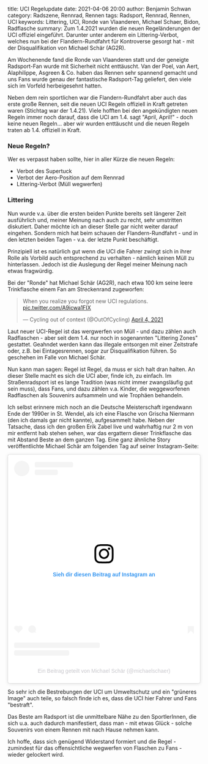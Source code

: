 title: UCI Regelupdate 
date: 2021-04-06 20:00
author: Benjamin Schwan
category: Radszene, Rennrad, Rennen
tags: Radsport, Rennrad, Rennen, UCI
keywords: Littering, UCI, Ronde van Vlaanderen, Michael Schaer, Bidon, Radflasche
summary: Zum 1.4.2021 wurden die neuen Regeländerungen der UCI offiziel eingeführt. Darunter unter anderem ein Littering-Verbot, welches nun bei der Flandern-Rundfahrt für Kontroverse gesorgt hat - mit der Disqualifikation von Michael Schär (AG2R). 

Am Wochenende fand die Ronde van Vlaanderen statt und der geneigte Radsport-Fan wurde mit Sicherheit nicht enttäuscht. Van der Poel, van Aert, Alaphilippe, Asgreen & Co. haben das Rennen sehr spannend gemacht und uns Fans wurde genau der fantastische Radsport-Tag geliefert, den viele sich im Vorfeld herbeigesehnt hatten.

Neben dem rein sportlichen war die Flandern-Rundfahrt aber auch das erste große Rennen, seit die neuen UCI Regeln offiziell in Kraft getreten waren (Stichtag war der 1.4.21). Viele hofften bei den angekündigten neuen Regeln immer noch darauf, dass die UCI am 1.4. sagt "April, April!" - doch keine neuen Regeln... aber wir wurden enttäuscht und die neuen Regeln traten ab 1.4. offiziell in Kraft.

### Neue Regeln?

Wer es verpasst haben sollte, hier in aller Kürze die neuen Regeln:

- Verbot des Supertuck
- Verbot der Aero-Position auf dem Rennrad
- Littering-Verbot (Müll wegwerfen)

### Littering

Nun wurde v.a. über die ersten beiden Punkte bereits seit längerer Zeit ausführlich und, meiner Meinung nach auch zu recht, sehr umstritten diskutiert. Daher möchte ich an dieser Stelle gar nicht weiter darauf eingehen. Sondern mich hat beim schauen der Flandern-Rundfahrt - und in den letzten beiden Tagen - v.a. der letzte Punkt beschäftigt.

Prinzipiell ist es natürlich gut wenn die UCI die Fahrer zwingt sich in ihrer Rolle als Vorbild auch entsprechend zu verhalten - nämlich keinen Müll zu hinterlassen.
Jedoch ist die Auslegung der Regel meiner Meinung nach etwas fragwürdig. 

Bei der "Ronde" hat Michael Schär (AG2R), nach etwa 100 km seine leere Trinkflasche einem Fan am Streckenrand zugeworfen:

<blockquote class="twitter-tweet"><p lang="en" dir="ltr">When you realize you forgot new UCI regulations. <a href="https://t.co/A9icwa1FIX">pic.twitter.com/A9icwa1FIX</a></p>&mdash; Cycling out of context (@OutOfCycling) <a href="https://twitter.com/OutOfCycling/status/1378672619440984072?ref_src=twsrc%5Etfw">April 4, 2021</a></blockquote> <script async src="https://platform.twitter.com/widgets.js" charset="utf-8"></script>

Laut neuer UCI-Regel ist das wergwerfen von Müll - und dazu zählen auch Radflaschen - aber seit dem 1.4. nur noch in sogenannten "Littering Zones" gestattet. Geahndet werden kann das illegale entsorgen mit einer Zeitstrafe oder, z.B. bei Eintagesrennen, sogar zur Disqualifikation führen. So geschehen im Falle von Michael Schär. 

Nun kann man sagen: Regel ist Regel, da muss er sich halt dran halten. 
An dieser Stelle macht es sich die UCI aber, finde ich, zu einfach. Im Straßenradsport ist es lange Tradition (was nicht immer zwangsläufig gut sein muss), dass Fans, und dazu zählen v.a. Kinder, die weggeworfenen Radflaschen als Souvenirs aufsammeln und wie Trophäen behandeln.

Ich selbst erinnere mich noch an die Deutsche Meisterschaft irgendwann Ende der 1990er in St. Wendel, als ich eine Flasche von Grischa Niermann (den ich damals gar nicht kannte), aufgesammelt habe. Neben der Tatsache, dass ich den großen Erik Zabel live und wahrhaftig nur 2 m von mir entfernt hab stehen sehen, war das ergattern dieser Trinkflasche das mit Abstand Beste an dem ganzen Tag. Eine ganz ähnliche Story veröffentlichte Michael Schär am folgenden Tag auf seiner Instagram-Seite:

<blockquote class="instagram-media" data-instgrm-captioned data-instgrm-permalink="https://www.instagram.com/p/CNRl0X8Adjr/?utm_source=ig_embed&amp;utm_campaign=loading" data-instgrm-version="13" style=" background:#FFF; border:0; border-radius:3px; box-shadow:0 0 1px 0 rgba(0,0,0,0.5),0 1px 10px 0 rgba(0,0,0,0.15); margin: 1px; max-width:540px; min-width:326px; padding:0; width:99.375%; width:-webkit-calc(100% - 2px); width:calc(100% - 2px);"><div style="padding:16px;"> <a href="https://www.instagram.com/p/CNRl0X8Adjr/?utm_source=ig_embed&amp;utm_campaign=loading" style=" background:#FFFFFF; line-height:0; padding:0 0; text-align:center; text-decoration:none; width:100%;" target="_blank"> <div style=" display: flex; flex-direction: row; align-items: center;"> <div style="background-color: #F4F4F4; border-radius: 50%; flex-grow: 0; height: 40px; margin-right: 14px; width: 40px;"></div> <div style="display: flex; flex-direction: column; flex-grow: 1; justify-content: center;"> <div style=" background-color: #F4F4F4; border-radius: 4px; flex-grow: 0; height: 14px; margin-bottom: 6px; width: 100px;"></div> <div style=" background-color: #F4F4F4; border-radius: 4px; flex-grow: 0; height: 14px; width: 60px;"></div></div></div><div style="padding: 19% 0;"></div> <div style="display:block; height:50px; margin:0 auto 12px; width:50px;"><svg width="50px" height="50px" viewBox="0 0 60 60" version="1.1" xmlns="https://www.w3.org/2000/svg" xmlns:xlink="https://www.w3.org/1999/xlink"><g stroke="none" stroke-width="1" fill="none" fill-rule="evenodd"><g transform="translate(-511.000000, -20.000000)" fill="#000000"><g><path d="M556.869,30.41 C554.814,30.41 553.148,32.076 553.148,34.131 C553.148,36.186 554.814,37.852 556.869,37.852 C558.924,37.852 560.59,36.186 560.59,34.131 C560.59,32.076 558.924,30.41 556.869,30.41 M541,60.657 C535.114,60.657 530.342,55.887 530.342,50 C530.342,44.114 535.114,39.342 541,39.342 C546.887,39.342 551.658,44.114 551.658,50 C551.658,55.887 546.887,60.657 541,60.657 M541,33.886 C532.1,33.886 524.886,41.1 524.886,50 C524.886,58.899 532.1,66.113 541,66.113 C549.9,66.113 557.115,58.899 557.115,50 C557.115,41.1 549.9,33.886 541,33.886 M565.378,62.101 C565.244,65.022 564.756,66.606 564.346,67.663 C563.803,69.06 563.154,70.057 562.106,71.106 C561.058,72.155 560.06,72.803 558.662,73.347 C557.607,73.757 556.021,74.244 553.102,74.378 C549.944,74.521 548.997,74.552 541,74.552 C533.003,74.552 532.056,74.521 528.898,74.378 C525.979,74.244 524.393,73.757 523.338,73.347 C521.94,72.803 520.942,72.155 519.894,71.106 C518.846,70.057 518.197,69.06 517.654,67.663 C517.244,66.606 516.755,65.022 516.623,62.101 C516.479,58.943 516.448,57.996 516.448,50 C516.448,42.003 516.479,41.056 516.623,37.899 C516.755,34.978 517.244,33.391 517.654,32.338 C518.197,30.938 518.846,29.942 519.894,28.894 C520.942,27.846 521.94,27.196 523.338,26.654 C524.393,26.244 525.979,25.756 528.898,25.623 C532.057,25.479 533.004,25.448 541,25.448 C548.997,25.448 549.943,25.479 553.102,25.623 C556.021,25.756 557.607,26.244 558.662,26.654 C560.06,27.196 561.058,27.846 562.106,28.894 C563.154,29.942 563.803,30.938 564.346,32.338 C564.756,33.391 565.244,34.978 565.378,37.899 C565.522,41.056 565.552,42.003 565.552,50 C565.552,57.996 565.522,58.943 565.378,62.101 M570.82,37.631 C570.674,34.438 570.167,32.258 569.425,30.349 C568.659,28.377 567.633,26.702 565.965,25.035 C564.297,23.368 562.623,22.342 560.652,21.575 C558.743,20.834 556.562,20.326 553.369,20.18 C550.169,20.033 549.148,20 541,20 C532.853,20 531.831,20.033 528.631,20.18 C525.438,20.326 523.257,20.834 521.349,21.575 C519.376,22.342 517.703,23.368 516.035,25.035 C514.368,26.702 513.342,28.377 512.574,30.349 C511.834,32.258 511.326,34.438 511.181,37.631 C511.035,40.831 511,41.851 511,50 C511,58.147 511.035,59.17 511.181,62.369 C511.326,65.562 511.834,67.743 512.574,69.651 C513.342,71.625 514.368,73.296 516.035,74.965 C517.703,76.634 519.376,77.658 521.349,78.425 C523.257,79.167 525.438,79.673 528.631,79.82 C531.831,79.965 532.853,80.001 541,80.001 C549.148,80.001 550.169,79.965 553.369,79.82 C556.562,79.673 558.743,79.167 560.652,78.425 C562.623,77.658 564.297,76.634 565.965,74.965 C567.633,73.296 568.659,71.625 569.425,69.651 C570.167,67.743 570.674,65.562 570.82,62.369 C570.966,59.17 571,58.147 571,50 C571,41.851 570.966,40.831 570.82,37.631"></path></g></g></g></svg></div><div style="padding-top: 8px;"> <div style=" color:#3897f0; font-family:Arial,sans-serif; font-size:14px; font-style:normal; font-weight:550; line-height:18px;"> Sieh dir diesen Beitrag auf Instagram an</div></div><div style="padding: 12.5% 0;"></div> <div style="display: flex; flex-direction: row; margin-bottom: 14px; align-items: center;"><div> <div style="background-color: #F4F4F4; border-radius: 50%; height: 12.5px; width: 12.5px; transform: translateX(0px) translateY(7px);"></div> <div style="background-color: #F4F4F4; height: 12.5px; transform: rotate(-45deg) translateX(3px) translateY(1px); width: 12.5px; flex-grow: 0; margin-right: 14px; margin-left: 2px;"></div> <div style="background-color: #F4F4F4; border-radius: 50%; height: 12.5px; width: 12.5px; transform: translateX(9px) translateY(-18px);"></div></div><div style="margin-left: 8px;"> <div style=" background-color: #F4F4F4; border-radius: 50%; flex-grow: 0; height: 20px; width: 20px;"></div> <div style=" width: 0; height: 0; border-top: 2px solid transparent; border-left: 6px solid #f4f4f4; border-bottom: 2px solid transparent; transform: translateX(16px) translateY(-4px) rotate(30deg)"></div></div><div style="margin-left: auto;"> <div style=" width: 0px; border-top: 8px solid #F4F4F4; border-right: 8px solid transparent; transform: translateY(16px);"></div> <div style=" background-color: #F4F4F4; flex-grow: 0; height: 12px; width: 16px; transform: translateY(-4px);"></div> <div style=" width: 0; height: 0; border-top: 8px solid #F4F4F4; border-left: 8px solid transparent; transform: translateY(-4px) translateX(8px);"></div></div></div> <div style="display: flex; flex-direction: column; flex-grow: 1; justify-content: center; margin-bottom: 24px;"> <div style=" background-color: #F4F4F4; border-radius: 4px; flex-grow: 0; height: 14px; margin-bottom: 6px; width: 224px;"></div> <div style=" background-color: #F4F4F4; border-radius: 4px; flex-grow: 0; height: 14px; width: 144px;"></div></div></a><p style=" color:#c9c8cd; font-family:Arial,sans-serif; font-size:14px; line-height:17px; margin-bottom:0; margin-top:8px; overflow:hidden; padding:8px 0 7px; text-align:center; text-overflow:ellipsis; white-space:nowrap;"><a href="https://www.instagram.com/p/CNRl0X8Adjr/?utm_source=ig_embed&amp;utm_campaign=loading" style=" color:#c9c8cd; font-family:Arial,sans-serif; font-size:14px; font-style:normal; font-weight:normal; line-height:17px; text-decoration:none;" target="_blank">Ein Beitrag geteilt von Michael Schär (@michaelschaer)</a></p></div></blockquote> <script async src="//www.instagram.com/embed.js"></script>

So sehr ich die Bestrebungen der UCI um Umweltschutz und ein "grüneres Image" auch teile, so falsch finde ich es, dass die UCI hier Fahrer und Fans "bestraft".

Das Beste am Radsport ist die unmittelbare Nähe zu den SportlerInnen, die sich u.a. auch dadurch manifestiert, dass man - mit etwas Glück - solche Souvenirs von einem Rennen mit nach Hause nehmen kann. 

Ich hoffe, dass sich genügend Widerstand formiert und die Regel - zumindest für das offensichtliche wegwerfen von Flaschen zu Fans - wieder gelockert wird.